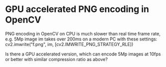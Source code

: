 
# GPU accelerated PNG encoding in OpenCV

PNG encoding in OpenCV on CPU is much slower than real time frame rate, e.g. 5Mp image im takes over 200ms on a modern PC with these settings:
cv2.imwrite("f.png", im, [cv2.IMWRITE_PNG_STRATEGY_RLE])

Is there a GPU accelerated version, which can encode 5Mp images at 10fps or better with similar compression ratio as above?

        